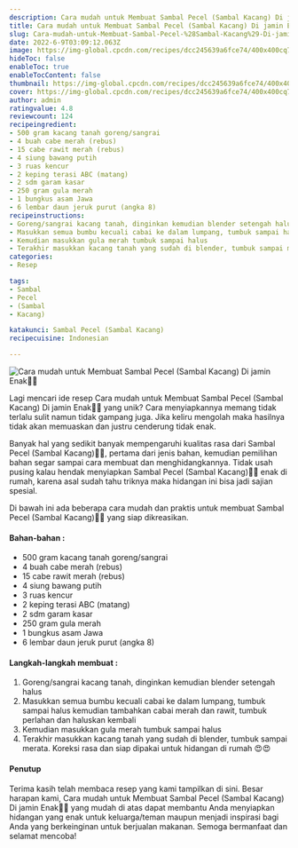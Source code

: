 ```yaml
---
description: Cara mudah untuk Membuat Sambal Pecel (Sambal Kacang) Di jamin Enak"
title: Cara mudah untuk Membuat Sambal Pecel (Sambal Kacang) Di jamin Enak
slug: Cara-mudah-untuk-Membuat-Sambal-Pecel-%28Sambal-Kacang%29-Di-jamin-Enak
date: 2022-6-9T03:09:12.063Z
image: https://img-global.cpcdn.com/recipes/dcc245639a6fce74/400x400cq70/photo.jpg
hideToc: false
enableToc: true
enableTocContent: false
thumbnail: https://img-global.cpcdn.com/recipes/dcc245639a6fce74/400x400cq70/photo.jpg
cover: https://img-global.cpcdn.com/recipes/dcc245639a6fce74/400x400cq70/photo.jpg
author: admin
ratingvalue: 4.8
reviewcount: 124
recipeingredient:
- 500 gram kacang tanah goreng/sangrai
- 4 buah cabe merah (rebus)
- 15 cabe rawit merah (rebus)
- 4 siung bawang putih
- 3 ruas kencur
- 2 keping terasi ABC (matang)
- 2 sdm garam kasar
- 250 gram gula merah
- 1 bungkus asam Jawa
- 6 lembar daun jeruk purut (angka 8)
recipeinstructions:
- Goreng/sangrai kacang tanah, dinginkan kemudian blender setengah halus
- Masukkan semua bumbu kecuali cabai ke dalam lumpang, tumbuk sampai halus kemudian tambahkan cabai merah dan rawit, tumbuk perlahan dan haluskan kembali
- Kemudian masukkan gula merah tumbuk sampai halus
- Terakhir masukkan kacang tanah yang sudah di blender, tumbuk sampai merata. Koreksi rasa dan siap dipakai untuk hidangan di rumah 😍😍
categories:
- Resep

tags:
- Sambal
- Pecel
- (Sambal
- Kacang)

katakunci: Sambal Pecel (Sambal Kacang)
recipecuisine: Indonesian

---
```


![Cara mudah untuk Membuat Sambal Pecel (Sambal Kacang) Di jamin Enak👩‍🍳](https://img-global.cpcdn.com/recipes/dcc245639a6fce74/400x400cq70/photo.jpg)

Lagi mencari ide resep Cara mudah untuk Membuat Sambal Pecel (Sambal Kacang) Di jamin Enak👩‍🍳 yang unik? Cara menyiapkannya memang tidak terlalu sulit namun tidak gampang juga. Jika keliru mengolah maka hasilnya tidak akan memuaskan dan justru cenderung tidak enak.

Banyak hal yang sedikit banyak mempengaruhi kualitas rasa dari Sambal Pecel (Sambal Kacang)👩‍🍳, pertama dari jenis bahan, kemudian pemilihan bahan segar sampai cara membuat dan menghidangkannya. Tidak usah pusing kalau hendak menyiapkan Sambal Pecel (Sambal Kacang)👩‍🍳 enak di rumah, karena asal sudah tahu triknya maka hidangan ini bisa jadi sajian spesial.

Di bawah ini ada beberapa cara mudah dan praktis untuk membuat Sambal Pecel (Sambal Kacang)👩‍🍳 yang siap dikreasikan.

<!--inarticleads1-->

#### Bahan-bahan :

- 500 gram kacang tanah goreng/sangrai
- 4 buah cabe merah (rebus)
- 15 cabe rawit merah (rebus)
- 4 siung bawang putih
- 3 ruas kencur
- 2 keping terasi ABC (matang)
- 2 sdm garam kasar
- 250 gram gula merah
- 1 bungkus asam Jawa
- 6 lembar daun jeruk purut (angka 8)

<!--inarticleads2-->

#### Langkah-langkah membuat :

1. Goreng/sangrai kacang tanah, dinginkan kemudian blender setengah halus
1. Masukkan semua bumbu kecuali cabai ke dalam lumpang, tumbuk sampai halus kemudian tambahkan cabai merah dan rawit, tumbuk perlahan dan haluskan kembali
1. Kemudian masukkan gula merah tumbuk sampai halus
1. Terakhir masukkan kacang tanah yang sudah di blender, tumbuk sampai merata. Koreksi rasa dan siap dipakai untuk hidangan di rumah 😍😍

#### Penutup

Terima kasih telah membaca resep yang kami tampilkan di sini. Besar harapan kami, Cara mudah untuk Membuat Sambal Pecel (Sambal Kacang) Di jamin Enak👩‍🍳 yang mudah di atas dapat membantu Anda menyiapkan hidangan yang enak untuk keluarga/teman maupun menjadi inspirasi bagi Anda yang berkeinginan untuk berjualan makanan. Semoga bermanfaat dan selamat mencoba!
